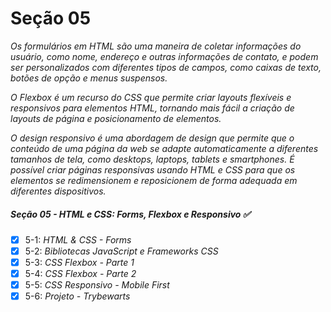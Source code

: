 # Seção 05

_Os formulários em HTML são uma maneira de coletar informações do usuário, como nome, endereço e outras informações de contato, e podem ser personalizados com diferentes tipos de campos, como caixas de texto, botões de opção e menus suspensos._

_O Flexbox é um recurso do CSS que permite criar layouts flexíveis e responsivos para elementos HTML, tornando mais fácil a criação de layouts de página e posicionamento de elementos._

_O design responsivo é uma abordagem de design que permite que o conteúdo de uma página da web se adapte automaticamente a diferentes tamanhos de tela, como desktops, laptops, tablets e smartphones. É possível criar páginas responsivas usando HTML e CSS para que os elementos se redimensionem e reposicionem de forma adequada em diferentes dispositivos._

##### Seção 05 - HTML e CSS: Forms, Flexbox e Responsivo ✅

- [X] 5-1: _HTML & CSS - Forms_
- [X] 5-2: _Bibliotecas JavaScript e Frameworks CSS_
- [X] 5-3: _CSS Flexbox - Parte 1_
- [X] 5-4: _CSS Flexbox - Parte 2_
- [X] 5-5: _CSS Responsivo - Mobile First_
- [X] 5-6: _Projeto - Trybewarts_